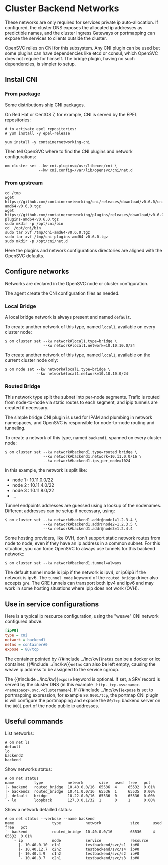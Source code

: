 # Cluster Backend Networks

These networks are only required for services private ip auto-allocation. If configured, the cluster DNS exposes the allocated ip addresses as predictible names, and the cluster Ingress Gateways or portmapping can expose the services to clients outside the cluster.

OpenSVC relies on CNI for this subsystem. Any CNI plugin can be used but some plugins can have dependencies like etcd or consul, which OpenSVC does not require for himself. The bridge plugin, having no such dependencies, is simpler to setup.

## Install CNI

### From package

Some distributions ship CNI packages.

On Red Hat or CentOS 7, for example, CNI is served by the EPEL repositories:

```
# to activate epel repositories:
# yum install -y epel-release

yum install -y containernetworking-cni
```

Then tell OpenSVC where to find the CNI plugins and network configurations:

```
om cluster set --kw cni.plugins=/usr/libexec/cni \
               --kw cni.config=/var/lib/opensvc/cni/net.d
```

### From upstream

```
cd /tmp
wget https://github.com/containernetworking/cni/releases/download/v0.6.0/cni-amd64-v0.6.0.tgz
wget https://github.com/containernetworking/plugins/releases/download/v0.6.0/cni-plugins-amd64-v0.6.0.tgz
sudo mkdir -p /opt/cni/bin
cd  /opt/cni/bin
sudo tar xvf /tmp/cni-amd64-v0.6.0.tgz
sudo tar xvf /tmp/cni-plugins-amd64-v0.6.0.tgz
sudo mkdir -p /opt/cni/net.d
```

Here the plugins and network configurations directories are aligned with the OpenSVC defaults.


## Configure networks

Networks are declared in the OpenSVC node or cluster configuration.

The agent create the CNI configuration files as needed.

### Local Bridge

A local bridge network is always present and named `default`.

To create another network of this type, named `local1`, available on every cluster node:

```
$ om cluster set --kw network#local1.type=bridge \
                 --kw network#local1.network=10.10.10.0/24
```

To create another network of this type, named `local1`, available on the current cluster node only:

```
$ om node set --kw network#local1.type=bridge \
              --kw network#local1.network=10.10.10.0/24
```

### Routed Bridge

This network type split the subnet into per-node segments. Trafic is routed from node-to-node via static routes to each segment, and ipip tunnels are created if necessary.

The simple bridge CNI plugin is used for IPAM and plumbing in network namespaces, and OpenSVC is responsible for node-to-node routing and tunneling.

To create a network of this type, named `backend1`, spanned on every cluster node:

```
$ om cluster set --kw network#backend1.type=routed_bridge \
                 --kw network#backend1.network=10.11.0.0/16 \
                 --kw network#backend1.ips_per_node=1024
```

In this example, the network is split like:

* node 1 : 10.11.0.0/22
* node 2 : 10.11.4.0/22
* node 3 : 10.11.8.0/22
* ...

Tunnel endpoints addresses are guessed using a lookup of the nodenames. Different addresses can be setup if necessary, using:

```
$ om cluster set --kw network#backend1.addr@node1=1.2.3.4 \
                 --kw network#backend1.addr@node2=1.2.3.5 \
                 --kw network#backend1.addr@node3=1.2.4.4
```

Some hosting providers, like OVH, don't support static network routes from node to node, even if they have an ip address in a common subnet. For this situation, you can force OpenSVC to always use tunnels for this backend network::

```
$ om cluster set --kw network#backend1.tunnel=always
```

The default tunnel mode is ipip if the network is ipv4, or ip6ip6 if the network is ipv6. The `tunnel_mode` keyword of the `routed_bridge` driver also accepts `gre`. The GRE tunnels can transport both ipv4 and ipv6 and may work in some hosting situations where ipip does not work (OVH).

## Use in service configurations

Here is a typical ip resource configuration, using the "weave" CNI network configured above.

```ini
[ip#0]
type = cni
network = backend1
netns = container#0
expose = 80/tcp
```

The container pointed by {{#include ../inc/kw}}`netns` can be a docker or lxc container. {{#include ../inc/kw}}`netns` can also be left empty, causing the weave ip address to be assigned to the service cgroup.

The {{#include ../inc/kw}}`expose` keyword is optional. If set, a SRV record is served by the cluster DNS (in this example `_http._tcp.<svcname>.<namespace>.svc.<clustername>`). If {{#include ../inc/kw}}`expose` is set to portmapping expression, for example `80:8001/tcp`, the portmap CNI plugin is will configure the portmapping and expose the `80/tcp` backend server on the `8001` port of the node public ip addresses.

## Useful commands

List networks:

```
# om net ls
default
lo
backend2
backend
```

Show networks status:

```
# om net status
name         type           network       size   used  free   pct    
|- backend   routed_bridge  10.40.0.0/16  65536  4     65532  0.01%  
|- backend2  routed_bridge  10.41.0.0/16  65536  1     65535  0.00%  
|- default   bridge         10.22.0.0/16  65536  0     65536  0.00%  
`- lo        loopback       127.0.0.1/32  1      0     1      0.00%  
```

Show a network detailled status:

```
# om net status --verbose --name backend
name                 type           network             size      used  free   pct    
`- backend           routed_bridge  10.40.0.0/16        65536     4     65532  0.01%  
   `- ip             node           service             resource  
      |- 10.40.0.10  c1n1           testbackend/svc/s1  ip#0      
      |- 10.40.12.7  c2n2           testbackend/svc/s4  ip#0      
      |- 10.40.4.9   c1n2           testbackend/svc/s2  ip#0      
      `- 10.40.8.7   c2n1           testbackend/svc/s3  ip#0      
```

